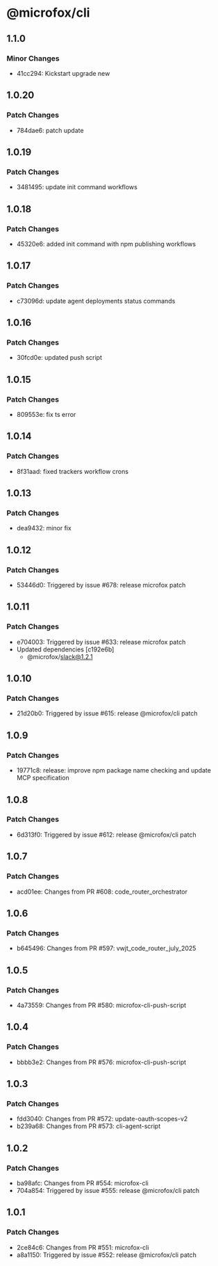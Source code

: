 # @microfox/cli

## 1.1.0

### Minor Changes

- 41cc294: Kickstart upgrade new

## 1.0.20

### Patch Changes

- 784dae6: patch update

## 1.0.19

### Patch Changes

- 3481495: update init command workflows

## 1.0.18

### Patch Changes

- 45320e6: added init command with npm publishing workflows

## 1.0.17

### Patch Changes

- c73096d: update agent deployments status commands

## 1.0.16

### Patch Changes

- 30fcd0e: updated push script

## 1.0.15

### Patch Changes

- 809553e: fix ts error

## 1.0.14

### Patch Changes

- 8f31aad: fixed trackers workflow crons

## 1.0.13

### Patch Changes

- dea9432: minor fix

## 1.0.12

### Patch Changes

- 53446d0: Triggered by issue #678: release microfox patch

## 1.0.11

### Patch Changes

- e704003: Triggered by issue #633: release microfox patch
- Updated dependencies [c192e6b]
  - @microfox/slack@1.2.1

## 1.0.10

### Patch Changes

- 21d20b0: Triggered by issue #615: release @microfox/cli patch

## 1.0.9

### Patch Changes

- 19771c8: release: improve npm package name checking and update MCP specification

## 1.0.8

### Patch Changes

- 6d313f0: Triggered by issue #612: release @microfox/cli patch

## 1.0.7

### Patch Changes

- acd01ee: Changes from PR #608: code_router_orchestrator

## 1.0.6

### Patch Changes

- b645496: Changes from PR #597: vwjt_code_router_july_2025

## 1.0.5

### Patch Changes

- 4a73559: Changes from PR #580: microfox-cli-push-script

## 1.0.4

### Patch Changes

- bbbb3e2: Changes from PR #576: microfox-cli-push-script

## 1.0.3

### Patch Changes

- fdd3040: Changes from PR #572: update-oauth-scopes-v2
- b239a68: Changes from PR #573: cli-agent-script

## 1.0.2

### Patch Changes

- ba98afc: Changes from PR #554: microfox-cli
- 704a854: Triggered by issue #555: release @microfox/cli patch

## 1.0.1

### Patch Changes

- 2ce84c6: Changes from PR #551: microfox-cli
- a8a1150: Triggered by issue #552: release @microfox/cli patch
